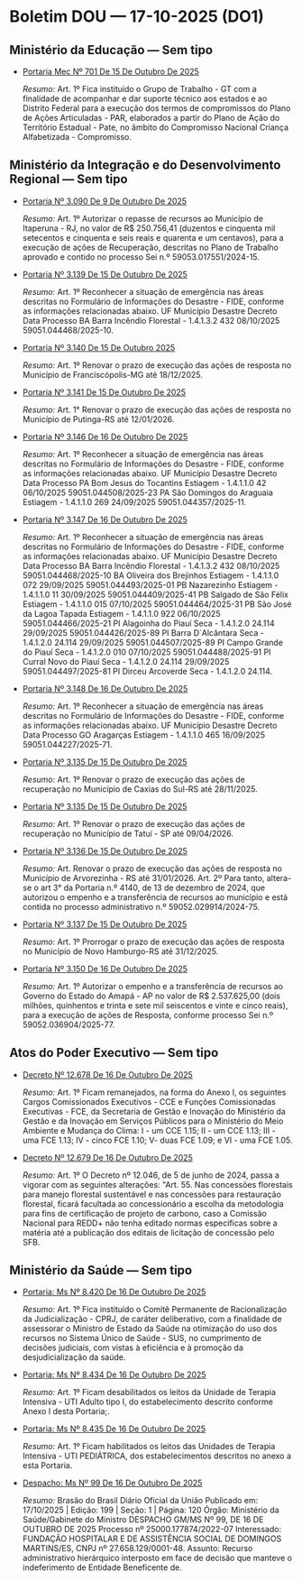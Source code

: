 # Boletim DOU — 17-10-2025 (DO1)

## Ministério da Educação — Sem tipo

- [Portaria Mec Nº 701 De 15 De Outubro De 2025](https://www.in.gov.br/web/dou/-/portaria-mec-n-701-de-15-de-outubro-de-2025-663089688)
  
  _Resumo:_ Art. 1º Fica instituído o Grupo de Trabalho - GT com a finalidade de acompanhar e dar suporte técnico aos estados e ao Distrito Federal para a execução dos termos de compromissos do Plano de Ações Articuladas - PAR, elaborados a partir do Plano de Ação do Território Estadual - Pate, no âmbito do Compromisso Nacional Criança Alfabetizada - Compromisso.

## Ministério da Integração e do Desenvolvimento Regional — Sem tipo

- [Portaria Nº 3.090 De 9 De Outubro De 2025](https://www.in.gov.br/web/dou/-/portaria-n-3.090-de-9-de-outubro-de-2025-663098972)
  
  _Resumo:_ Art. 1º Autorizar o repasse de recursos ao Município de Itaperuna - RJ, no valor de R$ 250.756,41 (duzentos e cinquenta mil setecentos e cinquenta e seis reais e quarenta e um centavos), para a execução de ações de Recuperação, descritas no Plano de Trabalho aprovado e contido no processo Sei n.º 59053.017551/2024-15.

- [Portaria Nº 3.139 De 15 De Outubro De 2025](https://www.in.gov.br/web/dou/-/portaria-n-3.139-de-15-de-outubro-de-2025-663041019)
  
  _Resumo:_ Art. 1º Reconhecer a situação de emergência nas áreas descritas no Formulário de Informações do Desastre - FIDE, conforme as informações relacionadas abaixo. UF Município Desastre Decreto Data Processo BA Barra Incêndio Florestal - 1.4.1.3.2 432 08/10/2025 59051.044468/2025-10.

- [Portaria Nº 3.140 De 15 De Outubro 2025](https://www.in.gov.br/web/dou/-/portaria-n-3.140-de-15-de-outubro-2025-663101004)
  
  _Resumo:_ Art. 1º Renovar o prazo de execução das ações de resposta no Município de Franciscópolis-MG até 18/12/2025.

- [Portaria Nº 3.141 De 15 De Outubro De 2025](https://www.in.gov.br/web/dou/-/portaria-n-3.141-de-15-de-outubro-de-2025-663107212)
  
  _Resumo:_ Art. 1° Renovar o prazo de execução das ações de resposta no Município de Putinga-RS até 12/01/2026.

- [Portaria Nº 3.146 De 16 De Outubro De 2025](https://www.in.gov.br/web/dou/-/portaria-n-3.146-de-16-de-outubro-de-2025-663102091)
  
  _Resumo:_ Art. 1º Reconhecer a situação de emergência nas áreas descritas no Formulário de Informações do Desastre - FIDE, conforme as informações relacionadas abaixo. UF Município Desastre Decreto Data Processo PA Bom Jesus do Tocantins Estiagem - 1.4.1.1.0 42 06/10/2025 59051.044508/2025-23 PA São Domingos do Araguaia Estiagem - 1.4.1.1.0 269 24/09/2025 59051.044357/2025-11.

- [Portaria Nº 3.147 De 16 De Outubro De 2025](https://www.in.gov.br/web/dou/-/portaria-n-3.147-de-16-de-outubro-de-2025-663105020)
  
  _Resumo:_ Art. 1º Reconhecer a situação de emergência nas áreas descritas no Formulário de Informações do Desastre - FIDE, conforme as informações relacionadas abaixo. UF Município Desastre Decreto Data Processo BA Barra Incêndio Florestal - 1.4.1.3.2 432 08/10/2025 59051.044468/2025-10 BA Oliveira dos Brejinhos Estiagem - 1.4.1.1.0 072 29/09/2025 59051.044493/2025-01 PB Nazarezinho Estiagem - 1.4.1.1.0 11 30/09/2025 59051.044409/2025-41 PB Salgado de São Félix Estiagem - 1.4.1.1.0 015 07/10/2025 59051.044464/2025-31 PB São José da Lagoa Tapada Estiagem - 1.4.1.1.0 922 06/10/2025 59051.044466/2025-21 PI Alagoinha do Piauí Seca - 1.4.1.2.0 24.114 29/09/2025 59051.044426/2025-89 PI Barra D`Alcântara Seca - 1.4.1.2.0 24.114 29/09/2025 59051.044507/2025-89 PI Campo Grande do Piauí Seca - 1.4.1.2.0 010 07/10/2025 59051.044488/2025-91 PI Curral Novo do Piauí Seca - 1.4.1.2.0 24.114 29/09/2025 59051.044497/2025-81 PI Dirceu Arcoverde Seca - 1.4.1.2.0 24.114.

- [Portaria Nº 3.148 De 16 De Outubro De 2025](https://www.in.gov.br/web/dou/-/portaria-n-3.148-de-16-de-outubro-de-2025-663088564)
  
  _Resumo:_ Art. 1º Reconhecer a situação de emergência nas áreas descritas no Formulário de Informações do Desastre - FIDE, conforme as informações relacionadas abaixo. UF Município Desastre Decreto Data Processo GO Aragarças Estiagem - 1.4.1.1.0 465 16/09/2025 59051.044227/2025-71.

- [Portaria Nº 3.135 De 15 De Outubro De 2025](https://www.in.gov.br/web/dou/-/portaria-n-3.135-de-15-de-outubro-de-2025-663101044)
  
  _Resumo:_ Art. 1º Renovar o prazo de execução das ações de recuperação no Município de Caxias do Sul-RS até 28/11/2025.

- [Portaria Nº 3.135 De 15 De Outubro De 2025](https://www.in.gov.br/web/dou/-/portaria-n-3.135-de-15-de-outubro-de-2025-663105094)
  
  _Resumo:_ Art. 1º Renovar o prazo de execução das ações de recuperação no Município de Tatuí - SP até 09/04/2026.

- [Portaria Nº 3.136 De 15 De Outubro De 2025](https://www.in.gov.br/web/dou/-/portaria-n-3.136-de-15-de-outubro-de-2025-663110816)
  
  _Resumo:_ Art. Renovar o prazo de execução das ações de resposta no Município de Arvorezinha - RS até 31/01/2026. Art. 2º Para tanto, altera-se o art 3° da Portaria n.º 4140, de 13 de dezembro de 2024, que autorizou o empenho e a transferência de recursos ao município e está contida no processo administrativo n.º 59052.029914/2024-75.

- [Portaria Nº 3.137 De 15 De Outubro De 2025](https://www.in.gov.br/web/dou/-/portaria-n-3.137-de-15-de-outubro-de-2025-663093926)
  
  _Resumo:_ Art. 1º Prorrogar o prazo de execução das ações de resposta no Município de Novo Hamburgo-RS até 31/12/2025.

- [Portaria Nº 3.150 De 16 De Outubro De 2025](https://www.in.gov.br/web/dou/-/portaria-n-3.150-de-16-de-outubro-de-2025-663108362)
  
  _Resumo:_ Art. 1º Autorizar o empenho e a transferência de recursos ao Governo do Estado do Amapá - AP no valor de R$ 2.537.625,00 (dois milhões, quinhentos e trinta e sete mil seiscentos e vinte e cinco reais), para a execução de ações de Resposta, conforme processo Sei n.º 59052.036904/2025-77.

## Atos do Poder Executivo — Sem tipo

- [Decreto Nº 12.678 De 16 De Outubro De 2025](https://www.in.gov.br/web/dou/-/decreto-n-12.678-de-16-de-outubro-de-2025-663107699)
  
  _Resumo:_ Art. 1º Ficam remanejados, na forma do Anexo I, os seguintes Cargos Comissionados Executivos - CCE e Funções Comissionadas Executivas - FCE, da Secretaria de Gestão e Inovação do Ministério da Gestão e da Inovação em Serviços Públicos para o Ministério do Meio Ambiente e Mudança do Clima: I - um CCE 1.15; II - um CCE 1.13; III - uma FCE 1.13; IV - cinco FCE 1.10; V- duas FCE 1.09; e VI - uma FCE 1.05.

- [Decreto Nº 12.679 De 16 De Outubro De 2025](https://www.in.gov.br/web/dou/-/decreto-n-12.679-de-16-de-outubro-de-2025-663108093)
  
  _Resumo:_ Art. 1º O Decreto nº 12.046, de 5 de junho de 2024, passa a vigorar com as seguintes alterações: "Art. 55. Nas concessões florestais para manejo florestal sustentável e nas concessões para restauração florestal, ficará facultada ao concessionário a escolha da metodologia para fins de certificação de projeto de carbono, caso a Comissão Nacional para REDD+ não tenha editado normas específicas sobre a matéria até a publicação dos editais de licitação de concessão pelo SFB.

## Ministério da Saúde — Sem tipo

- [Portaria: Ms Nº 8.420 De 16 De Outubro De 2025](https://www.in.gov.br/web/dou/-/portaria-gm/ms-n-8.420-de-16-de-outubro-de-2025-663104621)
  
  _Resumo:_ Art. 1º Fica instituído o Comitê Permanente de Racionalização da Judicialização - CPRJ, de caráter deliberativo, com a finalidade de assessorar o Ministro de Estado da Saúde na otimização do uso dos recursos no Sistema Único de Saúde - SUS, no cumprimento de decisões judiciais, com vistas à eficiência e à promoção da desjudicialização da saúde.

- [Portaria: Ms Nº 8.434 De 16 De Outubro De 2025](https://www.in.gov.br/web/dou/-/portaria-gm/ms-n-8.434-de-16-de-outubro-de-2025-663105575)
  
  _Resumo:_ Art. 1º Ficam desabilitados os leitos da Unidade de Terapia Intensiva - UTI Adulto tipo I, do estabelecimento descrito conforme Anexo I desta Portaria;.

- [Portaria: Ms Nº 8.435 De 16 De Outubro De 2025](https://www.in.gov.br/web/dou/-/portaria-gm/ms-n-8.435-de-16-de-outubro-de-2025-663091123)
  
  _Resumo:_ Art. 1º Ficam habilitados os leitos das Unidades de Terapia Intensiva - UTI PEDIÁTRICA, dos estabelecimentos descritos no anexo a esta Portaria.

- [Despacho: Ms Nº 99 De 16 De Outubro De 2025](https://www.in.gov.br/web/dou/-/despacho-gm/ms-n-99-de-16-de-outubro-de-2025-663108255)
  
  _Resumo:_ Brasão do Brasil Diário Oficial da União Publicado em: 17/10/2025 | Edição: 199 | Seção: 1 | Página: 120 Órgão: Ministério da Saúde/Gabinete do Ministro DESPACHO GM/MS Nº 99, DE 16 DE OUTUBRO DE 2025 Processo nº 25000.177874/2022-07 Interessado: FUNDAÇÃO HOSPITALAR E DE ASSISTÊNCIA SOCIAL DE DOMINGOS MARTINS/ES, CNPJ nº 27.658.129/0001-48. Assunto: Recurso administrativo hierárquico interposto em face de decisão que manteve o indeferimento de Entidade Beneficente de.
